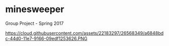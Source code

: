 # minesweeper
Group Project - Spring 2017 


https://cloud.githubusercontent.com/assets/22183297/26568349/a6848bdc-44d0-11e7-9166-09edf1253626.PNG
